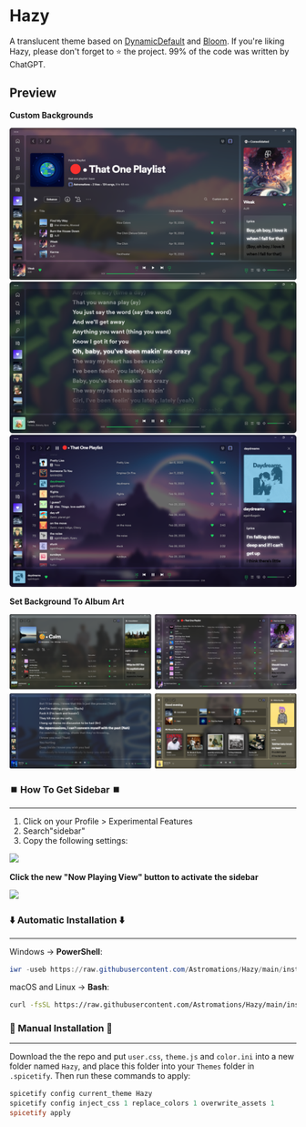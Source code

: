 # Hazy 

A translucent theme based on <a href="https://github.com/JulienMaille/spicetify-dynamic-theme">DynamicDefault</a> and <a href="https://github.com/nimsandu/spicetify-bloom">Bloom</a>. If you're liking Hazy, please don't forget to ⭐ the project. 99% of the code was written by ChatGPT.


## Preview
**Custom Backgrounds**

![demo-base](./hazy_home.png)
![demo-base](./hazy_lyrics.png)
![demo-base](./hazy_play.png)

**Set Background To Album Art**  

![demo-base](./custom_bg.png)
  
### ⏹️ How To Get Sidebar ⏹️
---
1. Click on your Profile > Experimental Features
2. Search"sidebar" 
3. Copy the following settings:
  <div>
    <img width="500px" src="https://github.com/Astromations/Hazy/assets/80211195/72ce19d5-fff5-477b-949e-dcc7c5a6f65c"> <img>
  </div>
  
 <span>**Click the new "Now Playing View" button to activate the sidebar**</span>
  
<span>
  <img src="https://github.com/Astromations/Hazy/assets/80211195/ee64d41c-33f2-41ed-9c70-03a639383570"><img>
 </span>

    
### ⬇️ Automatic Installation ⬇️

---

Windows -> **PowerShell**:

```powershell
iwr -useb https://raw.githubusercontent.com/Astromations/Hazy/main/install.ps1 | iex
```

macOS and Linux -> **Bash**:

```bash
curl -fsSL https://raw.githubusercontent.com/Astromations/Hazy/main/install.sh | sh
```    
    
### 📃 Manual Installation 📃

---

Download the the repo and put `user.css`, `theme.js` and `color.ini` into a new folder named `Hazy`, and place this folder into your `Themes` folder in `.spicetify`.
Then run these commands to apply:
    
```powershell
spicetify config current_theme Hazy
spicetify config inject_css 1 replace_colors 1 overwrite_assets 1
spicetify apply
```


